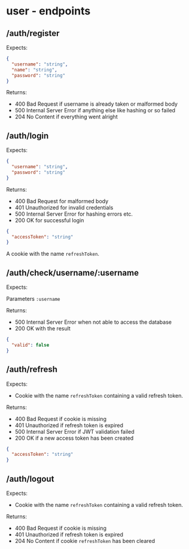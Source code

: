 # user - endpoints

## /auth/register

Expects:

```json
{
  "username": "string",
  "name": "string",
  "password": "string"
}
```

Returns:

- 400 Bad Request if username is already taken or malformed body
- 500 Internal Server Error if anything else like hashing or so failed
- 204 No Content if everything went alright

## /auth/login

Expects:

```json
{
  "username": "string",
  "password": "string"
}
```

Returns:

- 400 Bad Request for malformed body
- 401 Unauthorized for invalid credentials
- 500 Internal Server Error for hashing errors etc.
- 200 OK for successful login

```json
{
  "accessToken": "string"
}
```

A cookie with the name `refreshToken`.

## /auth/check/username/:username

Expects:

Parameters `:username`

Returns:

- 500 Internal Server Error when not able to access the database
- 200 OK with the result

```json
{
  "valid": false
}
```

## /auth/refresh

Expects:

- Cookie with the name `refreshToken` containing a valid refresh token.

Returns:

- 400 Bad Request if cookie is missing
- 401 Unauthorized if refresh token is expired
- 500 Internal Server Error if JWT validation failed
- 200 OK if a new access token has been created

```json
{
  "accessToken": "string"
}
```

## /auth/logout

Expects:

- Cookie with the name `refreshToken` containing a valid refresh token.

Returns:

- 400 Bad Request if cookie is missing
- 401 Unauthorized if refresh token is expired
- 204 No Content if cookie `refreshToken` has been cleared
